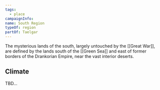 ```yaml
---
tags:
  - place
campaignInfo: 
name: South Region
typeOf: region
partOf: Taelgar
---
```


The mysterious lands of the south, largely untouched by the [[Great War]], are defined by the lands south of the [[Green Sea]] and east of former borders of the Drankorian Empire, near the vast interior deserts. 

## Climate

TBD...